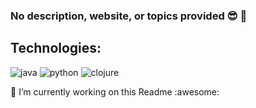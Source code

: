 ### No description, website, or topics provided :sunglasses: 👋

## Technologies: 

<p>
<img alt="java" src="https://img.shields.io/badge/Java-ED8B00?style=flat-square&logo=java&logoColor=white">
<img alt="python" src="https://img.shields.io/badge/Python-ED8B00?style=flat-square&logo=python&logoColor=white">
<img alt="clojure" src="https://img.shields.io/badge/Clojure-ED8B00?style=flat-square&logo=clojure&logoColor=white">


🔭 I’m currently working on this Readme :awesome:

<!--
**cvic/cvic** is a ✨ _special_ ✨ repository because its `README.md` (this file) appears on your GitHub profile.

Here are some ideas to get you started:

- 🔭 I’m currently working on this Readme
- 🌱 I’m currently learning ...
- 👯 I’m looking to collaborate on ...
- 🤔 I’m looking for help with ...
- 💬 Ask me about ...
- 📫 How to reach me: ...
- 😄 Pronouns: ...
- ⚡ Fun fact: ...
-->
